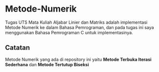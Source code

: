 # Metode-Numerik

Tugas UTS Mata Kuliah Aljabar Linier dan Matriks adalah implementasi Metode Numerik ke dalam Bahasa Pemrograman, dan pada tugas ini saya menggunakan Bahasa Pemrograman C untuk implementasinya.


## Catatan

Metode Numerik yang ada di repository ini yaitu __Metode Terbuka Iterasi Sederhana__ dan __Metode Tertutup Biseksi__
